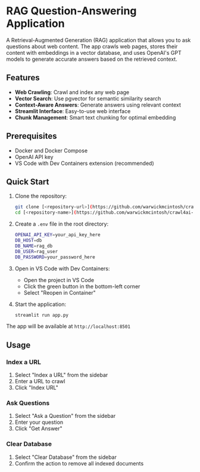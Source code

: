# RAG Question-Answering Application

A Retrieval-Augmented Generation (RAG) application that allows you to ask questions about web content. The app crawls web pages, stores their content with embeddings in a vector database, and uses OpenAI's GPT models to generate accurate answers based on the retrieved context.

## Features

- **Web Crawling**: Crawl and index any web page
- **Vector Search**: Use pgvector for semantic similarity search
- **Context-Aware Answers**: Generate answers using relevant context
- **Streamlit Interface**: Easy-to-use web interface
- **Chunk Management**: Smart text chunking for optimal embedding

## Prerequisites

- Docker and Docker Compose
- OpenAI API key
- VS Code with Dev Containers extension (recommended)

## Quick Start

1. Clone the repository:
   ```bash
   git clone [<repository-url>](https://github.com/warwickmcintosh/crawl4ai-pgvector-rag-example)
   cd [<repository-name>](https://github.com/warwickmcintosh/crawl4ai-pgvector-rag-example)
   ```

2. Create a `.env` file in the root directory:
   ```bash
   OPENAI_API_KEY=your_api_key_here
   DB_HOST=db
   DB_NAME=rag_db
   DB_USER=rag_user
   DB_PASSWORD=your_password_here
   ```

3. Open in VS Code with Dev Containers:
   - Open the project in VS Code
   - Click the green button in the bottom-left corner
   - Select "Reopen in Container"

4. Start the application:
   ```bash
   streamlit run app.py
   ```

The app will be available at `http://localhost:8501`

## Usage

### Index a URL
1. Select "Index a URL" from the sidebar
2. Enter a URL to crawl
3. Click "Index URL"

### Ask Questions
1. Select "Ask a Question" from the sidebar
2. Enter your question
3. Click "Get Answer"

### Clear Database
1. Select "Clear Database" from the sidebar
2. Confirm the action to remove all indexed documents

